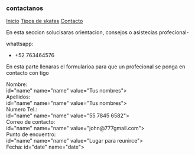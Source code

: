 ### contactanos

[Inicio](indiex.md) [Tipos de skates](skates.md) [Contacto](contacto.md)

En esta seccion solucisaras orientacion, consejos o asistecias profecional-

whattsapp: 
- +52 763464576

En esta parte llenaras el formularioa para que un profecional se ponga en contacto con tigo

<form action="/action_page.php">
<label for name="name"> Nombre:</label><br>
<inpute type="text"> id="name" name="name" value="Tus nombres"><br>
<labe for="lname"> Apellidos:</label><br>
<inpute type="text"> id="name" name="name" value="Tus nombres"><br>
<label for name="name"> Numero Tel.:</label><br>
<inpute type="text"> id="name" name="name" value="55 7845 6582"><br>
<label for name="name"> Correo de contacto:</label><br>
<inpute type="text"> id="name" name="name" value="john@777gmail.com"><br>
<label for name="name"> Punto de encuentro:</label><br>
<inpute type="text"> id="name" name="name" value="Lugar para reunirce"><br>
<label for="birthay"> Fecha:</label>
<inpute type="date"> id="date" name="date">
<inpute type="submit" value="Enviar">
</form>
